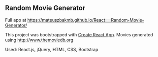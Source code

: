 ## Random Movie Generator

Full app at https://mateuszbakmb.github.io/React---Random-Movie-Generator/

This project was bootstrapped with [Create React App](https://github.com/facebook/create-react-app).
Movies generated using http://www.themoviedb.org

Used: React.js, jQuery, HTML, CSS, Bootstrap
